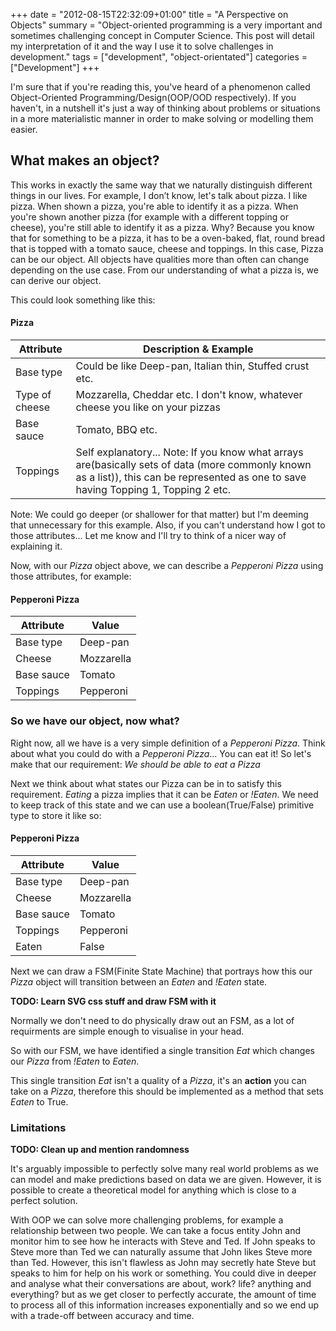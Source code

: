 +++
date = "2012-08-15T22:32:09+01:00"
title = "A Perspective on Objects"
summary = "Object-oriented programming is a very important and sometimes challenging concept in Computer Science. This post will detail my interpretation of it and the way I use it to solve challenges in development."
tags = ["development", "object-orientated"]
categories = ["Development"]
+++


I'm sure that if you're reading this, you've heard of a phenomenon called Object-Oriented Programming/Design(OOP/OOD respectively). If you haven't, in a nutshell it's just a way of thinking about problems or situations in a more materialistic manner in order to make solving or modelling them easier.

## What makes an object?

This works in exactly the same way that we naturally distinguish different things in our lives.
For example, I don’t know, let's talk about pizza. I like pizza. When shown a pizza, you're able to identify it as a pizza. When you're shown another pizza (for example with a different topping or cheese), you're still able to identify it as a pizza. Why? Because you know that for something to be a pizza, it has to be a oven-baked, flat, round bread that is topped with a tomato sauce, cheese and toppings. In this case, Pizza can be our object. All objects have qualities more than often can change depending on the use case. From our understanding of what a pizza is, we can derive our object.

This could look something like this:

#### Pizza

Attribute       | Description & Example
----------------|-----------------------------------------------------------------------------------------------------------------------------------------------
Base type       | Could be like Deep-pan, Italian thin, Stuffed crust etc.
Type of cheese  | Mozzarella, Cheddar etc. I don't know, whatever cheese you like on your pizzas
Base sauce      | Tomato, BBQ etc.
Toppings        | Self explanatory... Note: If you know what arrays are(basically sets of data (more commonly known as a list)), this can be represented as one to save having Topping 1, Topping 2 etc.


Note: We could go deeper (or shallower for that matter) but I'm deeming that unnecessary for this example. Also, if you can't understand how I got to those attributes... Let me know and I'll try to think of a nicer way of explaining it.

Now, with our *Pizza* object above, we can describe a *Pepperoni Pizza* using those attributes, for example:

#### Pepperoni Pizza

Attribute   | Value
------------|-------------
Base type   | Deep-pan
Cheese      | Mozzarella
Base sauce  | Tomato
Toppings    | Pepperoni


### So we have our object, now what?
Right now, all we have is a very simple definition of a *Pepperoni Pizza*. Think about what you could do with a *Pepperoni Pizza*... You can eat it! So let's make that our requirement: *We should be able to eat a Pizza*

Next we think about what states our Pizza can be in to satisfy this requirement. *Eating* a pizza implies that it can be *Eaten* or *!Eaten*.
We need to keep track of this state and we can use a boolean(True/False) primitive type to store it like so:

#### Pepperoni Pizza

Attribute   | Value
------------|---------------
Base type   | Deep-pan
Cheese      | Mozzarella
Base sauce  | Tomato
Toppings    | Pepperoni
Eaten       | False

Next we can draw a FSM(Finite State Machine) that portrays how this our *Pizza* object will transition between an *Eaten* and *!Eaten* state.

**TODO: Learn SVG css stuff and draw FSM with it**

Normally we don't need to do physically draw out an FSM, as a lot of requirments are simple enough to visualise in your head.

So with our FSM, we have identified a single transition *Eat* which changes our *Pizza* from *!Eaten* to *Eaten*.

This single transition *Eat* isn't a quality of a *Pizza*, it's an **action** you can take on a *Pizza*, therefore this should be implemented as a method that sets *Eaten* to True.

### Limitations

**TODO: Clean up and mention randomness**

It's arguably impossible to perfectly solve many real world problems as we can model and make predictions based on data we are given. However, it is possible to create a theoretical model for anything which is close to a perfect solution.

With OOP we can solve more challenging problems, for example a relationship between two people. We can take a focus entity John and monitor him to see how he interacts with Steve and Ted. If John speaks to Steve more than Ted we can naturally assume that John likes Steve more than Ted. However, this isn't flawless as John may secretly hate Steve but speaks to him for help on his work or something. You could dive in deeper and analyse what their conversations are about, work? life? anything and everything? but as we get closer to perfectly accurate, the amount of time to process all of this information increases exponentially and so we end up with a trade-off between accuracy and time.
